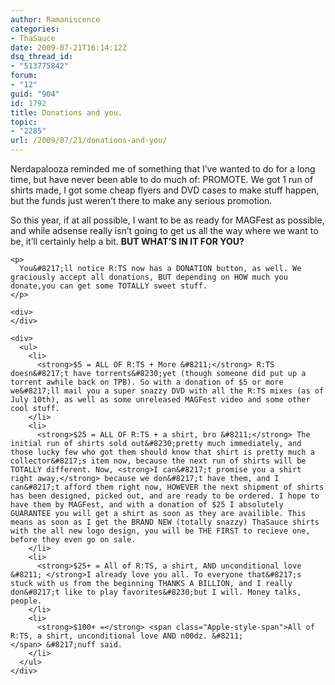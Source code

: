 ```yaml
---
author: Ramaniscence
categories:
- ThaSauce
date: 2009-07-21T16:14:12Z
dsq_thread_id:
- "513775842"
forum:
- "12"
guid: "904"
id: 1792
title: Donations and you.
topic:
- "2285"
url: /2009/07/21/donations-and-you/
---
```


<div>
  Nerdapalooza reminded me of something that I&#8217;ve wanted to do for a long time, but have never been able to do much of: PROMOTE. We got 1 run of shirts made, I got some cheap flyers and DVD cases to make stuff happen, but the funds just weren&#8217;t there to make any serious promotion.
</div>

<div>
</div>

<div>
  <span class="Apple-style-span"></p> 
  
  <div>
    So this year, if at all possible, I want to be as ready for MAGFest as possible, and while adsense really isn&#8217;t going to get us all the way where we want to be, it&#8217;ll certainly help a bit. <strong>BUT WHAT&#8217;S IN IT FOR YOU?</strong>
  </div>
  
  <p>
    </span></div> 
    
    <p>
      You&#8217;ll notice R:TS now has a DONATION button, as well. We graciously accept all donations, BUT depending on HOW much you donate,you can get some TOTALLY sweet stuff.
    </p>
    
    <div>
    </div>
    
    <div>
      <ul>
        <li>
          <strong>$5 = ALL OF R:TS + More &#8211;</strong> R:TS doesn&#8217;t have torrents&#8230;yet (though someone did put up a torrent awhile back on TPB). So with a donation of $5 or more we&#8217;ll mail you a super snazzy DVD with all the R:TS mixes (as of July 10th), as well as some unreleased MAGFest video and some other cool stuff.
        </li>
        <li>
          <strong>$25 = ALL OF R:TS + a shirt, bro &#8211;</strong> The initial run of shirts sold out&#8230;pretty much immediately, and those lucky few who got them should know that shirt is pretty much a collector&#8217;s item now, because the next run of shirts will be TOTALLY different. Now, <strong>I can&#8217;t promise you a shirt right away,</strong> because we don&#8217;t have them, and I can&#8217;t afford them right now, HOWEVER the next shipment of shirts has been designed, picked out, and are ready to be ordered. I hope to have them by MAGFest, and with a donation of $25 I absolutely GUARANTEE you will get a shirt as soon as they are availible. This means as soon as I get the BRAND NEW (totally snazzy) ThaSauce shirts with the all new logo design, you will be THE FIRST to recieve one, before they even go on sale.
        </li>
        <li>
          <strong>$25+ = All of R:TS, a shirt, AND unconditional love &#8211; </strong>I already love you all. To everyone that&#8217;s stuck with us from the beginning THANKS A BILLION, and I really don&#8217;t like to play favorites&#8230;but I will. Money talks, people.
        </li>
        <li>
          <strong>$100+ =</strong> <span class="Apple-style-span">All of R:TS, a shirt, unconditional love AND n00dz. &#8211;</span> &#8217;nuff said.
        </li>
      </ul>
    </div>